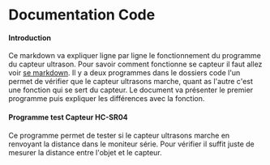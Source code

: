 # Documentation Code

#### Introduction

Ce markdown va expliquer ligne par ligne le fonctionnement du programme du capteur ultrason. Pour savoir comment fonctionne se capteur il faut allez voir [se markdown](). Il y a deux programmes dans le dossiers code l'un permet de vérifier que le capteur ultrasons marche, quant as l'autre c'est une fonction qui se sert du capteur. Le document va présenter le premier programme puis expliquer les différences avec la fonction.

#### Programme test Capteur HC-SR04

Ce programme permet de tester si le capteur ultrasons marche en renvoyant la distance dans le moniteur série. Pour vérifier il suffit juste de mesurer la distance entre l'objet et le capteur.


